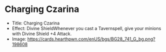 # Charging Czarina
- Title:  Charging Czarina
- Effect:  Divine ShieldWhenever you cast a Tavernspell, give your minions with Divine Shield +4 Attack.
- Image:  https://cards.hearthpwn.com/enUS/bgs/BG28_741_G_bg.png?198608

